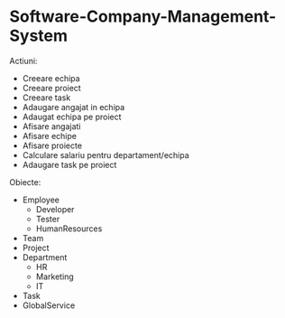 # Software-Company-Management-System

Actiuni:
  - Creeare echipa
  - Creeare proiect
  - Creeare task
  - Adaugare angajat in echipa
  - Adaugat echipa pe proiect
  - Afisare angajati
  - Afisare echipe
  - Afisare proiecte
  - Calculare salariu pentru departament/echipa
  - Adaugare task pe proiect

Obiecte:
  - Employee
    - Developer
    - Tester
    - HumanResources
  - Team
  - Project
  - Department
    - HR
    - Marketing
    - IT
  - Task
  - GlobalService
